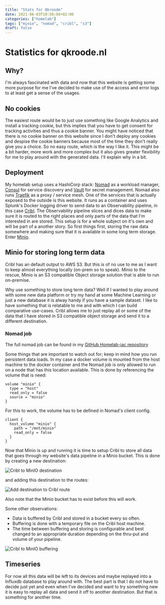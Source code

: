 ```yaml
---
title: "Stats for Qkroode"
date: 2021-06-03T10:50:04+02:00
categories: ["homelab"]
tags: ["minio", "nomad", "cribl", "s3"]
draft: false
---
```


# Statistics for qkroode.nl

## Why?
I'm always fascinated with data and now that this website is getting some more purpose for me I've decided to make use of the access and error logs to at least get a sense of the usages.

## No cookies
The easiest route would be to just use something like Google Analytics and install a tracking cookie, but this implies that you have to get consent for tracking activities and thus a cookie banner. You might have noticed that there is no cookie banner on this website since I don't deploy any cookies and despise the cookie banners because most of the time they don't really give you a choice. So no easy route, which is the way I like it. This might be a bit harder, more work and more complex but it also gives greater flexibility for me to play around with the generated data. I'll explain why in a bit.

## Deployment
My homelab setup uses a HashiCorp stack: [Nomad](https://www.nomadproject.io) as a workload manager, [Consul](https://www.consul.io) for service discovery and [Vault](https://www.vaultproject.io) for secret management. Nomad also runs [Traefik](https://traefik.io) as a proxy / service mesh. One of the services that is actually exposed to the outside is this website. It runs as a container and uses Splunk's Docker logging driver to send data to an Observability pipeline, in this case [Cribl](https://cribl.io). The Observability pipeline slices and dices data to make sure it is routed to the right places and only parts of the data that I'm interested in are stored. This setup is for a whole subject on it's own and will be part of a another story. So first things first, storing the raw data somewhere and making sure that it is available in some long term storage. Enter [Minio](https://min.io).

## Minio for storing long term data
Cribl has an default output to AWS S3. But this is of no use to me as I want to keep almost everything locally (on-prem so to speak). Minio to the rescue, Minio is an S3 compatible Object storage solution that is able to run on-premise.

Why use something to store long term data? Well if I wanted to play around with some new data platform or try my hand at some Machine Learning or just a new database it is alway handy if you have a sample dataset. I like to have something that is relatable to me and with which I can build comparative use-cases. Cribl allows me to just replay all or some of the data that I have stored in S3 compatible object storage and send it to a different destination.

### Nomad job
The full nomad job can be found in my [GitHub Homelab-iac repository](https://github.com/qjvtenkroode/homelab-iac/blob/main/nomad/minio.nomad)

Some things that are important to watch out for; keep in mind how you run persistent data loads. In my case a docker volume is mounted from the host machine to the docker container and the Nomad job is only allowed to run on a node that has this location available. This is done by referencing the volume that is need:

```
volume "minio" {
  type = "host"
  read_only = false
  source = "minio"
}
```

For this to work, the volume has to be defined in Nomad's client config.

```
client {
  host_volume "minio" {
    path = "/mnt/minio"
    read_only = false
  }
}
```

Now that Minio is up and running it is time to setup Cribl to store all data that goes through my website's data pipeline in a Minio bucket. This is done by creating a new destination:

![Cribl to MinIO destination](/img/posts/2021/minio-001.png)

and adding this destination to the routes:

![Add destination to Cribl route](/img/posts/2021/minio-002.png)

Also note that the Minio bucket has to exist before this will work. 

Some other observations:
- Data is buffered by Cribl and stored in a bucket every so often. 
- Buffering is done with a temporary file on the Cribl host machine.
- The time between buffering and storing is configurable and best changed to an appropriate duration depending on the thru-put and volume of your pipeline. 

![Cribl to MinIO buffering](/img/posts/2021/minio-003.png)

## Timeseries
For now all this data will be left to its devices and maybe replayed into a Influxdb database to play around with.  The best part is that I do not have to decide just yet and even when I've decided and want to try something new it is easy to replay all data and send it off to another destination. But that is something for another time. 

